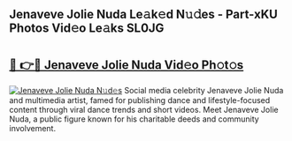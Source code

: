 ## Jenaveve Jolie Nuda Le𝚊k𝚎d N𝚞𝚍es - Part-xKU Photos Vid𝚎o Le𝚊ks SL0JG

# <h2><a href="http://fbduff.evod.top/?m=Jenaveve+Jolie+Nuda">🔗 👉🔴 Jenaveve Jolie Nuda Vid𝚎o Ph𝚘t𝚘s</a></h2>

[![Jenaveve Jolie Nuda N𝚞d𝚎s](https://i.imgur.com/8V9OHl7.gif)](http://fbduff.evod.top/?m=Jenaveve+Jolie+Nuda)
Social media celebrity Jenaveve Jolie Nuda and multimedia artist, famed for publishing dance and lifestyle-focused content through viral dance trends and short videos. Meet Jenaveve Jolie Nuda, a public figure known for his charitable deeds and community involvement. 
